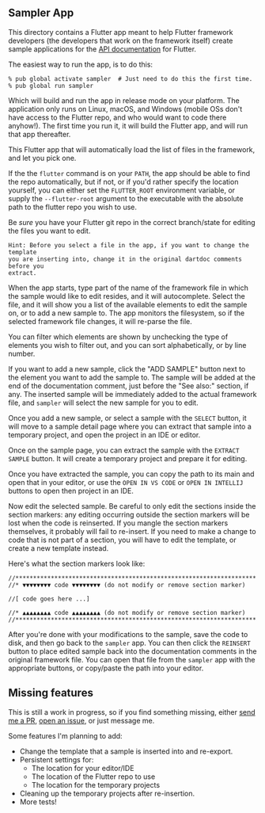 ## Sampler App

This directory contains a Flutter app meant to help Flutter framework developers
(the developers that work on the framework itself) create sample applications
for the [API documentation](https://api.flutter.dev) for Flutter.

The easiest way to run the app, is to do this:

```
% pub global activate sampler  # Just need to do this the first time.
% pub global run sampler
```

Which will build and run the app in release mode on your platform. The
application only runs on Linux, macOS, and Windows (mobile OSs don't have access
to the Flutter repo, and who would want to code there anyhow!). The first time
you run it, it will build the Flutter app, and will run that app thereafter.

This Flutter app that will automatically load the list of files in the
framework, and let you pick one.

If the the `flutter` command is on your `PATH`, the app should be able to find
the repo automatically, but if not, or if you'd rather specify the location
yourself, you can either set the `FLUTTER_ROOT` environment variable, or supply
the `--flutter-root` argument to the executable with the absolute path to the
flutter repo you wish to use.

Be *sure* you have your Flutter git repo in the correct branch/state for editing
the files you want to edit.

```
Hint: Before you select a file in the app, if you want to change the template
you are inserting into, change it in the original dartdoc comments before you
extract.
```

When the app starts, type part of the name of the framework file in which the
sample would like to edit resides, and it will autocomplete. Select the file,
and it will show you a list of the available elements to edit the sample on, or
to add a new sample to. The app monitors the filesystem, so if the selected
framework file changes, it will re-parse the file.

You can filter which elements are shown by unchecking the type of elements you
wish to filter out, and you can sort alphabetically, or by line number.

If you want to add a new sample, click the "ADD SAMPLE" button next to the
element you want to add the sample to. The sample will be added at the end of
the documentation comment, just before the "See also:" section, if any. The
inserted sample will be immediately added to the actual framework file, and
`sampler` will select the new sample for you to edit.

Once you add a new sample, or select a sample with the `SELECT` button, it will
move to a sample detail page where you can extract that sample into a temporary
project, and open the project in an IDE or editor.

Once on the sample page, you can extract the sample with the `EXTRACT SAMPLE`
button. It will create a temporary project and prepare it for editing.

Once you have extracted the sample, you can copy the path to its main and open
that in your editor, or use the `OPEN IN VS CODE` or `OPEN IN INTELLIJ` buttons
to open then project in an IDE.

Now edit the selected sample. Be careful to only edit the sections inside the
section markers: any editing occurring outside the section markers will be lost
when the code is reinserted. If you mangle the section markers themselves, it
probably will fail to re-insert. If you need to make a change to code that is
not part of a section, you will have to edit the template, or create a new
template instead.

Here's what the section markers look like:

```
//********************************************************************
//* ▼▼▼▼▼▼▼▼ code ▼▼▼▼▼▼▼▼ (do not modify or remove section marker)

//[ code goes here ...]

//* ▲▲▲▲▲▲▲▲ code ▲▲▲▲▲▲▲▲ (do not modify or remove section marker)
//********************************************************************
```

After you're done with your modifications to the sample, save the code to disk,
and then go back to the `sampler` app.  You can then click the `REINSERT` button
to place edited sample back into the documentation comments in the original
framework file. You can open that file from the `sampler` app with the
appropriate buttons, or copy/paste the path into your editor.

## Missing features

This is still a work in progress, so if you find something missing, either [send
me a PR](https://github.com/gspencergoog/sampler/pulls), [open an
issue](https://github.com/gspencergoog/sampler/issues/new), or just message me.

Some features I'm planning to add:
 - Change the template that a sample is inserted into and re-export.
 - Persistent settings for:
    - The location for your editor/IDE
    - The location of the Flutter repo to use
    - The location for the temporary projects
 - Cleaning up the temporary projects after re-insertion.
 - More tests!
